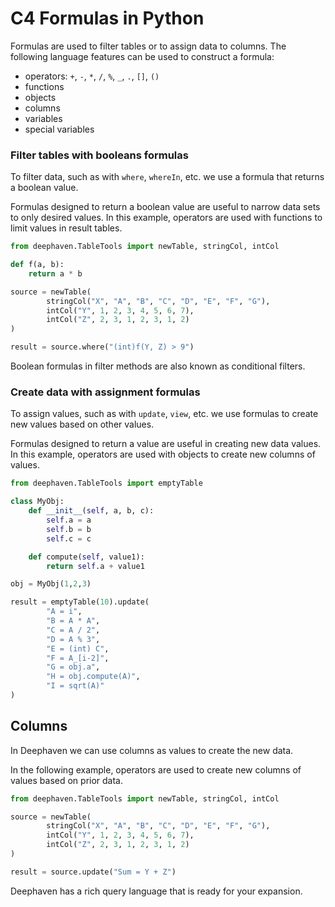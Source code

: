 # C4 Formulas in Python

Formulas are used to filter tables or to assign data to columns. The following language features can be used to construct a formula:

- operators:  `+`, `-`, `*`, `/`, `%`, `_`, `.`, `[]`, `()`
- functions 
- objects
- columns
- variables
- special variables



### Filter tables with booleans formulas

To filter data, such as with `where`, `whereIn`, etc. we use a formula that returns a boolean value. 

Formulas designed to return a boolean value are useful to narrow data sets to only desired values. In this example, operators are used with functions to limit values in result tables.

```python order=source,result
from deephaven.TableTools import newTable, stringCol, intCol

def f(a, b):
    return a * b

source = newTable(
        stringCol("X", "A", "B", "C", "D", "E", "F", "G"),
        intCol("Y", 1, 2, 3, 4, 5, 6, 7),
        intCol("Z", 2, 3, 1, 2, 3, 1, 2)
)

result = source.where("(int)f(Y, Z) > 9")
```

Boolean formulas in filter methods are also known as conditional filters.

### Create data with assignment formulas

To assign values, such as with `update`, `view`, etc. we use formulas to create new values based on other values. 

Formulas designed to return a value are useful in creating new data values. In this example, operators are used with objects to create new columns of values.

```python
from deephaven.TableTools import emptyTable

class MyObj:
    def __init__(self, a, b, c):
        self.a = a
        self.b = b
        self.c = c

    def compute(self, value1):
        return self.a + value1

obj = MyObj(1,2,3)

result = emptyTable(10).update(
        "A = i",
        "B = A * A",
        "C = A / 2",
        "D = A % 3",
        "E = (int) C",
        "F = A_[i-2]",
        "G = obj.a",
        "H = obj.compute(A)",
        "I = sqrt(A)"
)
```

## Columns 

In Deephaven we can use columns as values to create the new data. 

In the following example, operators are used to create new columns of values based on prior data.

```python order=source,result
from deephaven.TableTools import newTable, stringCol, intCol

source = newTable(
        stringCol("X", "A", "B", "C", "D", "E", "F", "G"),
        intCol("Y", 1, 2, 3, 4, 5, 6, 7),
        intCol("Z", 2, 3, 1, 2, 3, 1, 2)
)

result = source.update("Sum = Y + Z")
```

Deephaven has a rich query language that is ready for your expansion. 